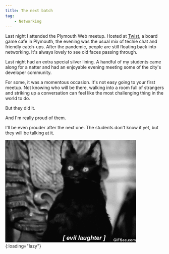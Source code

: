 ```yaml
---
title: The next batch
tag:
    - Networking
---
```


Last night I attended the Plymouth Web meetup. Hosted at [Twist](https://twistbgc.co.uk/), a board game cafe in Plymouth, the evening was the usual mix of techie chat and friendly catch-ups. After the pandemic, people are still floating back into networking. It's always lovely to see old faces passing through.

Last night had an extra special silver lining. A handful of my students came along for a natter and had an enjoyable evening meeting some of the city's developer community.

For some, it was a momentous occasion. It's not easy going to your first meetup. Not knowing who will be there, walking into a room full of strangers and striking up a conversation can feel like the most challenging thing in the world to do.

But they did it. 

And I'm really proud of them.

I'll be even prouder after the next one. The students don't know it yet, but they will be talking at it.

![Evil laugh](/assets/images/2023/evil-laugh.gif "Salem evil laugh"){:loading="lazy"}
